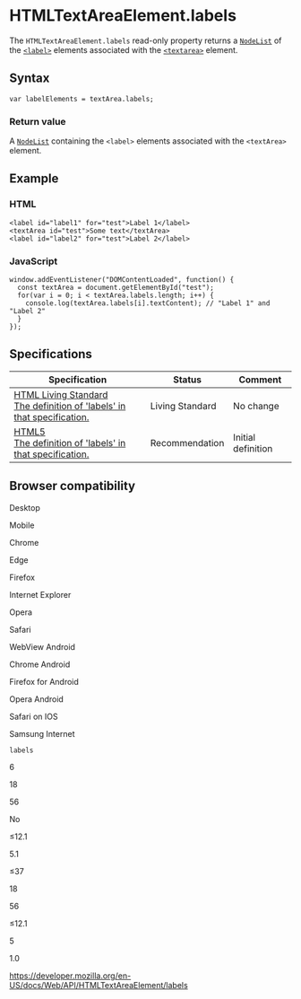 # HTMLTextAreaElement.labels

The `HTMLTextAreaElement.labels` read-only property returns a [`NodeList`](../nodelist) of the [`<label>`](https://developer.mozilla.org/en-US/docs/Web/HTML/Element/label) elements associated with the [`<textarea>`](https://developer.mozilla.org/en-US/docs/Web/HTML/Element/textarea) element.

## Syntax

    var labelElements = textArea.labels;

### Return value

A [`NodeList`](../nodelist) containing the `<label>` elements associated with the `<textArea>` element.

## Example

### HTML

    <label id="label1" for="test">Label 1</label>
    <textArea id="test">Some text</textArea>
    <label id="label2" for="test">Label 2</label>

### JavaScript

    window.addEventListener("DOMContentLoaded", function() {
      const textArea = document.getElementById("test");
      for(var i = 0; i < textArea.labels.length; i++) {
        console.log(textArea.labels[i].textContent); // "Label 1" and "Label 2"
      }
    });

## Specifications

<table><thead><tr class="header"><th>Specification</th><th>Status</th><th>Comment</th></tr></thead><tbody><tr class="odd"><td><a href="https://html.spec.whatwg.org/multipage/forms.html#dom-lfe-labels">HTML Living Standard<br />
<span class="small">The definition of 'labels' in that specification.</span></a></td><td><span class="spec-living">Living Standard</span></td><td>No change</td></tr><tr class="even"><td><a href="https://www.w3.org/TR/html52/forms.html#dom-lfe-labels">HTML5<br />
<span class="small">The definition of 'labels' in that specification.</span></a></td><td><span class="spec-rec">Recommendation</span></td><td>Initial definition</td></tr></tbody></table>

## Browser compatibility

Desktop

Mobile

Chrome

Edge

Firefox

Internet Explorer

Opera

Safari

WebView Android

Chrome Android

Firefox for Android

Opera Android

Safari on IOS

Samsung Internet

`labels`

6

18

56

No

≤12.1

5.1

≤37

18

56

≤12.1

5

1.0

<a href="https://developer.mozilla.org/en-US/docs/Web/API/HTMLTextAreaElement/labels" class="_attribution-link">https://developer.mozilla.org/en-US/docs/Web/API/HTMLTextAreaElement/labels</a>
